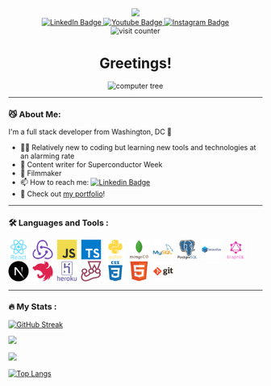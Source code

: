 <div id="header" align="center">
<img src="https://media.giphy.com/media/WUlplcMpOCEmTGBtBW/giphy.gif" width="100" />
<div id="badges">
  <a href="https://www.linkedin.com/in/philip-neumann-9b2334186/">
  <img src="https://img.shields.io/badge/LinkedIn-blue?style=for-the-badge&logo=linkedin&logoColor=white" alt="LinkedIn Badge"/>
  </a>
   <a href="https://www.youtube.com/philipscottneumann">
  <img src="https://img.shields.io/badge/YouTube-red?style=for-the-badge&logo=youtube&logoColor=white" alt="Youtube Badge"/> 
    </a>
     <a href="https://www.instagram.com/thedukeofburnaby/">
  <img src="https://img.shields.io/badge/Instagram-blue?style=for-the-badge&logo=instagram&logoColor=white" alt="Instagram Badge"/> 
    </a>
  </div>
  <img src="https://komarev.com/ghpvc/?username=moviefan322&style=flat-square&color=blue" alt="visit counter"/>
  <h1>
    Greetings!
  </h1>
  <img src="https://media.giphy.com/media/px8evWjqZcMfuagvav/giphy.gif" alt="computer tree" height="300" />
  </div>
  
  ---
  
  ### 😼 About Me:
  
  I'm a full stack developer from Washington, DC 🦅
  
  - 👨‍💻 Relatively new to coding but learning new tools and technologies at an alarming rate
  - 🌱 Content writer for Superconductor Week
  - 🎥 Filmmaker
- 📫 How to reach me: [![Linkedin Badge](https://img.shields.io/badge/-moviefan322-blue?style=flat&logo=Linkedin&logoColor=white)](https://www.linkedin.com/in/philip-neumann-9b2334186/)
- 📝 Check out <a href=https://moviefan322.github.io/>my portfolio</a>!




---

### :hammer_and_wrench: Languages and Tools :

<div>
    <img src="https://github.com/devicons/devicon/blob/master/icons/react/react-original-wordmark.svg" title="React" alt="React" width="40" height="40"/>&nbsp;
    <img src="https://github.com/devicons/devicon/blob/master/icons/redux/redux-original.svg" title="Redux" alt="Redux " width="40" height="40"/>&nbsp;
    <img src="https://github.com/devicons/devicon/blob/master/icons/javascript/javascript-original.svg" title="JavaScript" alt="JavaScript" width="40" height="40"/>&nbsp;
     <img src="https://github.com/devicons/devicon/blob/master/icons/typescript/typescript-original.svg" title="TypeScript" alt="TypeScript" width="40" height="40"/>&nbsp;
  <img src="https://github.com/devicons/devicon/blob/master/icons/python/python-plain-wordmark.svg" title="Python" alt="Python" width="40" height="40"/>&nbsp;
            <img src="https://github.com/devicons/devicon/blob/master/icons/mongodb/mongodb-original-wordmark.svg" title="MongoDB"  alt="MongoDB" width="40" height="40"/>&nbsp;
    <img src="https://github.com/devicons/devicon/blob/master/icons/mysql/mysql-original-wordmark.svg" title="MySQL"  alt="MySQL" width="40" height="40"/>&nbsp;
      <img src="https://github.com/devicons/devicon/blob/master/icons/postgresql/postgresql-original-wordmark.svg" title="PostgresSQL"  alt="PostgresSQL" width="40" height="40"/>&nbsp;
        <img src="https://github.com/devicons/devicon/blob/master/icons/sequelize/sequelize-original-wordmark.svg" title="Sequelize"  alt="Sequelize" width="40" height="40"/>&nbsp;  
          <img src="https://github.com/devicons/devicon/blob/master/icons/graphql/graphql-plain-wordmark.svg" title="GraphQL"  alt="GraphQL" width="40" height="40"/>&nbsp;
        <img src="https://github.com/devicons/devicon/blob/master/icons/nextjs/nextjs-original.svg" title="NextJS"  alt="NextJS" width="40" height="40"/>&nbsp;
          <img src="https://github.com/devicons/devicon/blob/master/icons/nestjs/nestjs-original.svg" title="NestJS"  alt="NestJS" width="40" height="40"/>&nbsp;
          <img src="https://github.com/devicons/devicon/blob/master/icons/heroku/heroku-original-wordmark.svg" title="Heroku"  alt="Heroku" width="40" height="40"/>&nbsp;
            <img src="https://github.com/devicons/devicon/blob/master/icons/jest/jest-plain.svg" title="Jest"  alt="Jest" width="40" height="40"/>&nbsp;
    <img src="https://github.com/devicons/devicon/blob/master/icons/css3/css3-plain-wordmark.svg"  title="CSS3" alt="CSS" width="40" height="40"/>&nbsp;
  <img src="https://github.com/devicons/devicon/blob/master/icons/html5/html5-original.svg" title="HTML5" alt="HTML" width="40" height="40"/>&nbsp;
  <img src="https://github.com/devicons/devicon/blob/master/icons/git/git-original-wordmark.svg" title="Git" **alt="Git" width="40" height="40"/>
  </div>
  
  ---

### :fire: My Stats :

[![GitHub Streak](https://github-readme-streak-stats.herokuapp.com?user=moviefan322&theme=radical&hide_border=true&date_format=n%2Fj%5B%2FY%5D)](https://git.io/streak-stats)

![](https://raw.githubusercontent.com/moviefan322/github-stats/master/generated/languages.svg#gh-dark-mode-only)

![](https://raw.githubusercontent.com/moviefan322/github-stats/master/generated/languages.svg#gh-dark-mode-only)

[![Top Langs](https://github-readme-stats.vercel.app/api/top-langs/?username=moviefan322&layout=compact&theme=vision-friendly-dark)](https://github.com/anuraghazra/github-readme-stats)



<!--
**moviefan322/moviefan322** is a ✨ _special_ ✨ repository because its `README.md` (this file) appears on your GitHub profile.

Here are some ideas to get you started:

- 🔭 I’m currently working on ...
- 🌱 I’m currently learning ...
- 👯 I’m looking to collaborate on ...
- 🤔 I’m looking for help with ...
- 💬 Ask me about ...
- 📫 How to reach me: ...
- 😄 Pronouns: ...
- ⚡ Fun fact: ...
https://media.giphy.com/media/WUlplcMpOCEmTGBtBW/giphy.gif
-->
